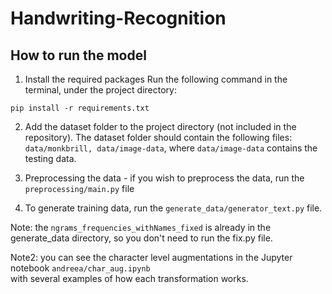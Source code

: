 # Handwriting-Recognition

## How to run the model

1. Install the required packages
Run the following command in the terminal, under the project directory:
```
pip install -r requirements.txt
```

2. Add the dataset folder to the project directory (not included in the repository). 
The dataset folder should contain the following files:
```data/monkbrill, data/image-data```, where ```data/image-data``` contains the testing data.

3. Preprocessing the data - if you wish to preprocess the data, run the ```preprocessing/main.py``` file

4. To generate training data, run the ```generate_data/generator_text.py``` file.

Note: the ```ngrams_frequencies_withNames_fixed``` is already in the generate_data directory, so you don't need to run the fix.py file.

Note2: you can see the character level augmentations in the Jupyter notebook ```andreea/char_aug.ipynb```  
with several examples of how each transformation works.
